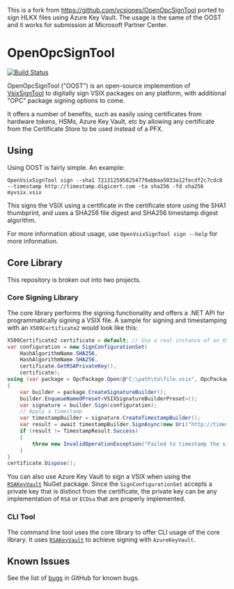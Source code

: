 This is a fork from https://github.com/vcsjones/OpenOpcSignTool ported to sign HLKX files using Azure Key Vault. The usage is the same of the OOST and it works for submission at Microsoft Partner Center. 


OpenOpcSignTool
================

[![Build Status](https://vcsjones.visualstudio.com/OpenOpcSignTool/_apis/build/status/OpenOpcSignTool-CI)](https://vcsjones.visualstudio.com/OpenOpcSignTool/_build/latest?definitionId=2)

OpenOpcSignTool ("OOST") is an open-source implemention of [VsixSignTool][1] to digitally sign VSIX packages on any platform,
with additional "OPC" package signing options to come.

It offers a number of benefits, such as easily using certificates from hardware tokens, HSMs, Azure Key Vault, etc by allowing
any certificate from the Certificate Store to be used instead of a PFX.

## Using

Using OOST is fairly simple. An example:

```shell
OpenVsixSignTool sign --sha1 7213125958254779abbaa5033a12fecdf2c7cdc8 --timestamp http://timestamp.digicert.com -ta sha256 -fd sha256 myvsix.vsix
```

This signs the VSIX using a certificate in the certificate store using the SHA1 thumbprint, and uses a SHA256
file digest and SHA256 timestamp digest algorithm.

For more information about usage, use `OpenVsixSignTool sign --help` for more information.

## Core Library

This repository is broken out into two projects.

### Core Signing Library

The core library performs the signing functionality and offers a .NET API for programmatically signing a VSIX file. A sample for signing and timestamping
with an `X509Certificate2` would look like this:

```csharp
X509Certificate2 certificate = default; // Use a real instance of an X509Certificate2 with a private key
var configuration = new SignConfigurationSet(
	HashAlgorithmName.SHA256,
	HashAlgorithmName.SHA256,
	certificate.GetRSAPrivateKey(),
	certificate);
using (var package = OpcPackage.Open(@"C:\path\to\file.vsix", OpcPackageFileMode.ReadWrite))
{
	var builder = package.CreateSignatureBuilder();
	builder.EnqueueNamedPreset<VSIXSignatureBuilderPreset>();
	var signature = builder.Sign(configuration);
	// Apply a timestamp
	var timestampBuilder = signature.CreateTimestampBuilder();
	var result = await timestampBuilder.SignAsync(new Uri("http://timestamp.digicert.com"), HashAlgorithmName.SHA256);
	if (result != TimestampResult.Success)
	{
		throw new InvalidOperationException("Failed to timestamp the signature.");
	}
}
certificate.Dispose();
```


You can also use Azure Key Vault to sign a VSIX when using the [`RSAKeyVault`][3] NuGet package. Since the `SignConfigurationSet`
accepts a private key that is distinct from the certificate, the private key can be any implementation of `RSA` or `ECDsa`
that are properly implemented.

### CLI Tool

The command line tool uses the core library to offer CLI usage of the core library. It uses [`RSAKeyVault`][3] to achieve signing
with `AzureKeyVault`.

## Known Issues

See the list of [bugs][2] in GitHub for known bugs.

[1]: https://www.nuget.org/packages/Microsoft.VSSDK.Vsixsigntool/
[2]: https://github.com/vcsjones/OpenVsixSignTool/issues?q=is%3Aissue+is%3Aopen+label%3Abug
[3]: https://www.nuget.org/packages/RSAKeyVaultProvider/
